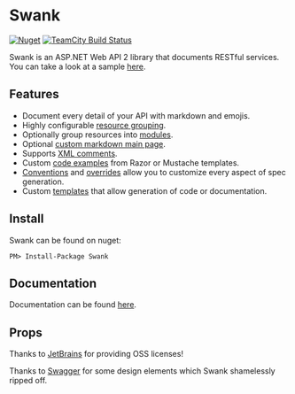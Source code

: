 Swank
=============

[![Nuget](http://img.shields.io/nuget/v/Swank.svg?style=flat)](http://www.nuget.org/packages/Swank/) [![TeamCity Build Status](https://img.shields.io/teamcity/http/build.mikeobrien.net/s/swank.svg?style=flat)](http://build.mikeobrien.net/viewType.html?buildTypeId=swank&guest=1)

Swank is an ASP.NET Web API 2 library that documents RESTful services. You can take a look at a sample [here](http://www.mikeobrien.net/swank/sample). 

## Features

- Document every detail of your API with markdown and emojis.
- Highly configurable [resource grouping](http://www.mikeobrien.net/swank/#resources).
- Optionally group resources into [modules](http://www.mikeobrien.net/swank/#modules).
- Optional [custom markdown main page](http://www.mikeobrien.net/swank/#main-page).
- Supports [XML comments](http://www.mikeobrien.net/swank/#xml-comments-1).
- Custom [code examples](http://www.mikeobrien.net/swank/#code-examples) from Razor or Mustache templates.
- [Conventions](#conventions) and [overrides](http://www.mikeobrien.net/swank/#overrides) allow you to customize every aspect of spec generation.
- Custom [templates](http://www.mikeobrien.net/swank/#templates) that allow generation of code or documentation.

Install
------------

Swank can be found on nuget:

    PM> Install-Package Swank

Documentation
------------

Documentation can be found [here](http://www.mikeobrien.net/swank/).

Props
------------

Thanks to [JetBrains](http://www.jetbrains.com/) for providing OSS licenses! 

Thanks to [Swagger](http://swagger.wordnik.com/) for some design elements which Swank shamelessly ripped off.